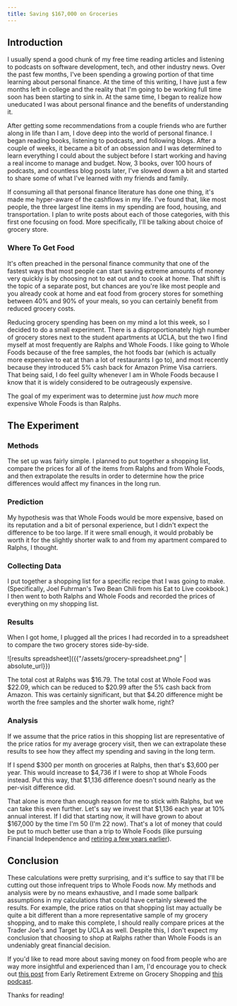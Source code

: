 ```yaml
---
title: Saving $167,000 on Groceries
---
```


## Introduction

I usually spend a good chunk of my free time reading articles and listening to
podcasts on software development, tech, and other industry news.
Over the past few months, I've been spending a growing portion of that time
learning about personal finance.
At the time of this writing,
I have just a few months left in college and the reality that I'm going to be
working full time soon has been starting to sink in.
At the same time, I began to realize how uneducated I was about personal
finance and the benefits of understanding it.

After getting some recommendations from a couple friends who are further along
in life than I am,
I dove deep into the world of personal finance.
I began reading books, listening to podcasts, and following blogs.
After a couple of weeks, it became a bit of an obsession and I was determined
to learn everything I could about the subject before I start working and having
a real income to manage and budget.
Now, 3 books, over 100 hours of podcasts, and countless blog posts later,
I've slowed down a bit and started to share some of what I've learned with my
friends and family.

If consuming all that personal finance literature has done one thing,
it's made me hyper-aware of the cashflows in my life.
I've found that, like most people, the three largest line items in my spending
are food, housing, and transportation.
I plan to write posts about each of those categories,
with this first one focusing on food.
More specifically, I'll be talking about choice of grocery store.

### Where To Get Food
It's often preached in the personal finance community that one of the fastest
ways that most people can start saving extreme amounts of money very quickly is
by choosing not to eat out and to cook at home.
That shift is the topic of a separate post,
but chances are you're like most people and you already cook at home and eat
food from grocery stores for something between 40% and 90% of your meals,
so you can certainly benefit from reduced grocery costs.

Reducing grocery spending has been on my mind a lot this week,
so I decided to do a small experiment.
There is a disproportionately high number of grocery stores next to the student
apartments at UCLA, but the two I find myself at most frequently are Ralphs
and Whole Foods.
I like going to Whole Foods because of the free samples,
the hot foods bar (which is actually more expensive to eat at than a lot of
restaurants I go to),
and most recently because they introduced 5% cash back for Amazon Prime Visa
carriers.
That being said, I do feel guilty whenever I am in Whole Foods because I know
that it is widely considered to be outrageously expensive.

The goal of my experiment was to determine just _how much_ more expensive
Whole Foods is than Ralphs.

## The Experiment

### Methods
The set up was fairly simple.
I planned to put together a shopping list,
compare the prices for all of the items from Ralphs and from Whole Foods,
and then extrapolate the results in order to determine how the price differences
would affect my finances in the long run.

### Prediction
My hypothesis was that Whole Foods would be more expensive,
based on its reputation and a bit of personal experience,
but I didn't expect the difference to be too large.
If it were small enough,
it would probably be worth it for the slightly shorter walk to and from my
apartment compared to Ralphs, I thought.

### Collecting Data
I put together a shopping list for a specific recipe that I was going to make.
(Specifically, Joel Fuhrman's Two Bean Chili from his Eat to Live cookbook.)
I then went to both Ralphs and Whole Foods and recorded the prices of everything
on my shopping list.

### Results
When I got home, I plugged all the prices I had recorded in to a spreadsheet
to compare the two grocery stores side-by-side.

![results spreadsheet]({{"/assets/grocery-spreadsheet.png" | absolute_url}})

The total cost at Ralphs was $16.79.
The total cost at Whole Food was $22.09,
which can be reduced to $20.99 after the 5% cash back from Amazon.
This was certainly significant,
but that $4.20 difference might be worth the free samples
and the shorter walk home, right?

### Analysis
If we assume that the price ratios in this shopping list are representative of
the price ratios for my average grocery visit,
then we can extrapolate these results to see how they affect my spending and
saving in the long term.

If I spend $300 per month on groceries at Ralphs,
then that's $3,600 per year.
This would increase to $4,736 if I were to shop at Whole Foods instead.
Put this way, that $1,136 difference doesn't sound nearly as the per-visit
difference did.

That alone is more than enough reason for me to stick with Ralphs,
but we can take this even further.
Let's say we invest that $1,136 each year at 10% annual interest.
If I did that starting now, it will have grown to about $167,000 by the time
I'm 50 (I'm 22 now).
That's a lot of money that could be put to much better use than a trip to
Whole Foods (like pursuing Financial Independence and [retiring a few years
earlier](http://www.mrmoneymustache.com/2012/01/13/the-shockingly-simple-math-behind-early-retirement/)).

## Conclusion
These calculations were pretty surprising,
and it's suffice to say that I'll be cutting out those infrequent trips to
Whole Foods now.
My methods and analysis were by no means exhaustive,
and I made some ballpark assumptions in my calculations that could have
certainly skewed the results.
For example, the price ratios on that shopping list may actually be quite a bit
different than a more representative sample of my grocery shopping,
and to make this complete, I should really compare prices at the Trader Joe's
and Target by UCLA as well.
Despite this,
I don't expect my conclusion that choosing to shop at Ralphs rather than
Whole Foods is an undeniably great financial decision.

If you'd like to read more about saving money on food from people who are way
more insightful and experienced than I am, I'd encourage you to check out
[this post](http://earlyretirementextreme.com/day-3-grocery-shopping.html)
from Early Retirement Extreme on Grocery Shopping and
[this podcast](https://www.choosefi.com/007-america-fat-broke/).

Thanks for reading!
